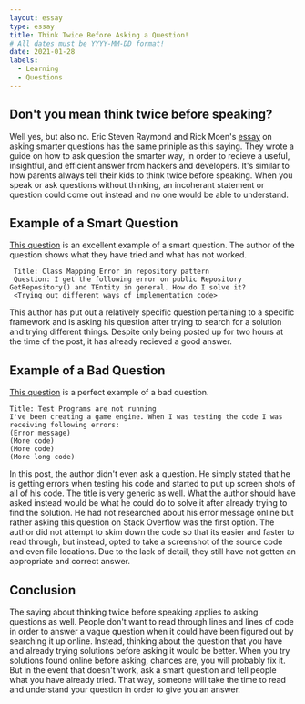 ```yaml
---
layout: essay
type: essay
title: Think Twice Before Asking a Question!
# All dates must be YYYY-MM-DD format!
date: 2021-01-28
labels:
  - Learning
  - Questions
---
```


## Don't you mean think twice before speaking?
 Well yes, but also no. Eric Steven Raymond and Rick Moen's [essay](http://www.catb.org/esr/faqs/smart-questions.html) on asking smarter questions has the same priniple as this saying. They wrote a guide on how to ask question the smarter way, in order to recieve a useful, insightful, and efficient answer from hackers and developers. It's similar to how parents always tell their kids to think twice before speaking. When you speak or ask questions without thinking, an incoherant statement or question could come out instead and no one would be able to understand. 

## Example of a Smart Question

 [This question](https://stackoverflow.com/questions/65945061/class-mapping-error-in-repository-pattern) is an excellent example of a smart question. The author of the question shows what they have tried and what has not worked.
```
 Title: Class Mapping Error in repository pattern
 Question: I get the following error on public Repository GetRepository() and TEntity in general. How do I solve it? 
 <Trying out different ways of implementation code>
 ```
 This author has put out a relatively specific question pertaining to a specific framework and is asking his question after trying to search for a solution and trying different things. Despite only being posted up for two hours at the time of the post, it has already recieved a good answer. 
 
## Example of a Bad Question
 
 [This question](https://stackoverflow.com/questions/65758558/test-programs-are-not-running) is a perfect example of a bad question. 
 ```
 Title: Test Programs are not running
 I've been creating a game engine. When I was testing the code I was receiving following errors:
 (Error message)
 (More code)
 (More code)
 (More long code)
 ```
 In this post, the author didn't even ask a question. He simply stated that he is getting errors when testing his code and started to put up screen shots of all of his code. The title is very generic as well. What the author should have asked instead would be what he could do to solve it after already trying to find the solution. He had not researched about his error message online but rather asking this question on Stack Overflow was the first option. The author did not attempt to skim down the code so that its easier and faster to read through, but instead, opted to take a screenshot of the source code and even file locations. Due to the lack of detail, they still have not gotten an appropriate and correct answer. 
 
## Conclusion
 
 The saying about thinking twice before speaking applies to asking questions as well. People don't want to read through lines and lines of code in order to answer a vague question when it could have been figured out by searching it up online. Instead, thinking about the question that you have and already trying solutions before asking it would be better. When you try solutions found online before asking, chances are, you will probably fix it. But in the event that doesn't work, ask a smart question and tell people what you have already tried. That way, someone will take the time to read and understand your question in order to give you an answer.
 
 
